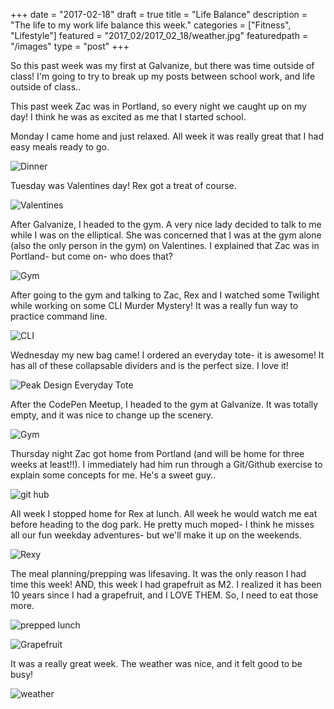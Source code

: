 +++
date = "2017-02-18"
draft = true
title = "Life Balance"
description = "The life to my work life balance this week."
categories = ["Fitness", "Lifestyle"]
featured = "2017_02/2017_02_18/weather.jpg"
featuredpath = "/images"
type = "post"
+++

So this past week was my first at Galvanize, but there was time outside of class! I'm going to try to break up my posts between school work, and life outside of class..

This past week Zac was in Portland, so every night we caught up on my day! I think he was as excited as me that I started school.

Monday I came home and just relaxed. All week it was really great that I had easy meals ready to go.

![Dinner](/images/2017_02/2017_02_18/mondinner.jpg)

Tuesday was Valentines day! Rex got a treat of course.

![Valentines](/images/2017_02/2017_02_18/rexvday.jpg)

After Galvanize, I headed to the gym. A very nice lady decided to talk to me while I was on the elliptical. She was concerned that I was at the gym alone (also the only person in the gym) on Valentines. I explained that Zac was in Portland- but come on- who does that?

![Gym](/images/2017_02/2017_02_18/vdaygym.jpg)

After going to the gym and talking to Zac, Rex and I watched some Twilight while working on some CLI Murder Mystery! It was a really fun way to practice command line.

![CLI](/images/2017_02/2017_02_18/vdayfun.jpg)

Wednesday my new bag came! I ordered an everyday tote- it is awesome! It has all of these collapsable dividers and is the perfect size. I love it!

![Peak Design Everyday Tote](/images/2017_02/2017_02_18/bag.jpg)

After the CodePen Meetup, I headed to the gym at Galvanize. It was totally empty, and it was nice to change up the scenery.

![Gym](/images/2017_02/2017_02_18/ggym.jpg)

Thursday night Zac got home from Portland (and will be home for three weeks at least!!). I immediately had him run through a Git/Github exercise to explain some concepts for me. He's a sweet guy..

![git hub](/images/2017_02/2017_02_18/zacgit.jpg)

All week I stopped home for Rex at lunch. All week he would watch me eat before heading to the dog park. He pretty much moped- I think he misses all our fun weekday adventures- but we'll make it up on the weekends.

![Rexy](/images/2017_02/2017_02_18/lunchrex.jpg)

The meal planning/prepping was lifesaving. It was the only reason I had time this week! AND, this week I had grapefruit as M2. I realized it has been 10 years since I had a grapefruit, and I LOVE THEM. So, I need to eat those more.

![prepped lunch](/images/2017_02/2017_02_18/lunch.jpg)

![Grapefruit](/images/2017_02/2017_02_18/grapefruit.jpg)

It was a really great week. The weather was nice, and it felt good to be busy!

![weather](/images/2017_02/2017_02_18/weather.jpg)
